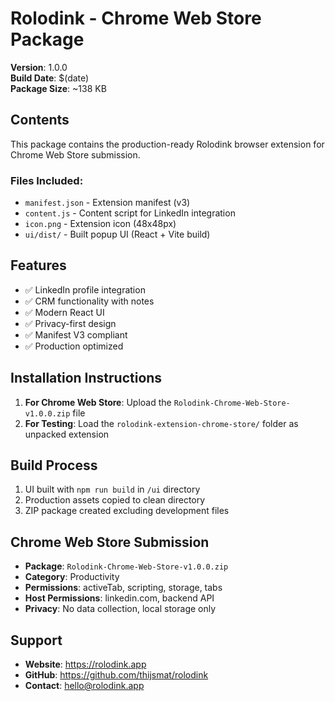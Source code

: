 # Rolodink - Chrome Web Store Package

**Version**: 1.0.0  
**Build Date**: $(date)  
**Package Size**: ~138 KB

## Contents

This package contains the production-ready Rolodink browser extension for Chrome Web Store submission.

### Files Included:
- `manifest.json` - Extension manifest (v3)
- `content.js` - Content script for LinkedIn integration
- `icon.png` - Extension icon (48x48px)
- `ui/dist/` - Built popup UI (React + Vite build)

## Features

- ✅ LinkedIn profile integration
- ✅ CRM functionality with notes
- ✅ Modern React UI
- ✅ Privacy-first design
- ✅ Manifest V3 compliant
- ✅ Production optimized

## Installation Instructions

1. **For Chrome Web Store**: Upload the `Rolodink-Chrome-Web-Store-v1.0.0.zip` file
2. **For Testing**: Load the `rolodink-extension-chrome-store/` folder as unpacked extension

## Build Process

1. UI built with `npm run build` in `/ui` directory
2. Production assets copied to clean directory
3. ZIP package created excluding development files

## Chrome Web Store Submission

- **Package**: `Rolodink-Chrome-Web-Store-v1.0.0.zip`
- **Category**: Productivity
- **Permissions**: activeTab, scripting, storage, tabs
- **Host Permissions**: linkedin.com, backend API
- **Privacy**: No data collection, local storage only

## Support

- **Website**: https://rolodink.app
- **GitHub**: https://github.com/thijsmat/rolodink
- **Contact**: hello@rolodink.app
